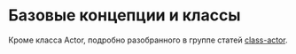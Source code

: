 # Базовые концепции и классы

Кроме класса Actor, подробно разобранного в группе статей [class-actor](../class-actor/ "mention").
